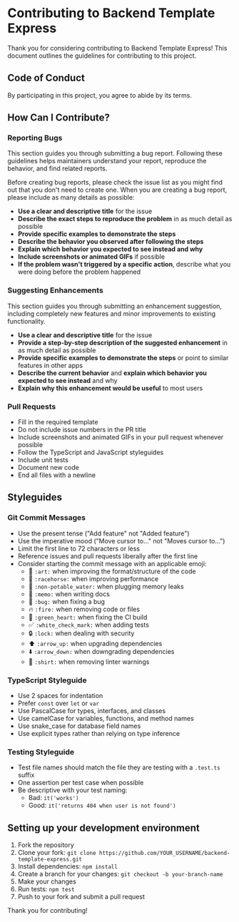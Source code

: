 # Contributing to Backend Template Express

Thank you for considering contributing to Backend Template Express! This document outlines the guidelines for contributing to this project.

## Code of Conduct

By participating in this project, you agree to abide by its terms.

## How Can I Contribute?

### Reporting Bugs

This section guides you through submitting a bug report. Following these guidelines helps maintainers understand your report, reproduce the behavior, and find related reports.

Before creating bug reports, please check the issue list as you might find out that you don't need to create one. When you are creating a bug report, please include as many details as possible:

- **Use a clear and descriptive title** for the issue
- **Describe the exact steps to reproduce the problem** in as much detail as possible
- **Provide specific examples to demonstrate the steps**
- **Describe the behavior you observed after following the steps**
- **Explain which behavior you expected to see instead and why**
- **Include screenshots or animated GIFs** if possible
- **If the problem wasn't triggered by a specific action**, describe what you were doing before the problem happened

### Suggesting Enhancements

This section guides you through submitting an enhancement suggestion, including completely new features and minor improvements to existing functionality.

- **Use a clear and descriptive title** for the issue
- **Provide a step-by-step description of the suggested enhancement** in as much detail as possible
- **Provide specific examples to demonstrate the steps** or point to similar features in other apps
- **Describe the current behavior** and **explain which behavior you expected to see instead** and why
- **Explain why this enhancement would be useful** to most users

### Pull Requests

- Fill in the required template
- Do not include issue numbers in the PR title
- Include screenshots and animated GIFs in your pull request whenever possible
- Follow the TypeScript and JavaScript styleguides
- Include unit tests
- Document new code
- End all files with a newline

## Styleguides

### Git Commit Messages

- Use the present tense ("Add feature" not "Added feature")
- Use the imperative mood ("Move cursor to..." not "Moves cursor to...")
- Limit the first line to 72 characters or less
- Reference issues and pull requests liberally after the first line
- Consider starting the commit message with an applicable emoji:
  - 🎨 `:art:` when improving the format/structure of the code
  - 🐎 `:racehorse:` when improving performance
  - 🚱 `:non-potable_water:` when plugging memory leaks
  - 📝 `:memo:` when writing docs
  - 🐛 `:bug:` when fixing a bug
  - 🔥 `:fire:` when removing code or files
  - 💚 `:green_heart:` when fixing the CI build
  - ✅ `:white_check_mark:` when adding tests
  - 🔒 `:lock:` when dealing with security
  - ⬆️ `:arrow_up:` when upgrading dependencies
  - ⬇️ `:arrow_down:` when downgrading dependencies
  - 👕 `:shirt:` when removing linter warnings

### TypeScript Styleguide

- Use 2 spaces for indentation
- Prefer `const` over `let` or `var`
- Use PascalCase for types, interfaces, and classes
- Use camelCase for variables, functions, and method names
- Use snake_case for database field names
- Use explicit types rather than relying on type inference

### Testing Styleguide

- Test file names should match the file they are testing with a `.test.ts` suffix
- One assertion per test case when possible
- Be descriptive with your test naming:
  - Bad: `it('works')`
  - Good: `it('returns 404 when user is not found')`

## Setting up your development environment

1. Fork the repository
2. Clone your fork: `git clone https://github.com/YOUR_USERNAME/backend-template-express.git`
3. Install dependencies: `npm install`
4. Create a branch for your changes: `git checkout -b your-branch-name`
5. Make your changes
6. Run tests: `npm test`
7. Push to your fork and submit a pull request

Thank you for contributing!
